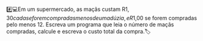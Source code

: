 #️⃣​💻​​​Em um supermercado, as maçãs custam R$1,30 cada se forem compradas menos de uma dúzia, e R$1,00 se forem compradas pelo menos 12. Escreva um programa que leia o número de maçãs compradas, calcule e escreva o custo total da compra.🏷️​
